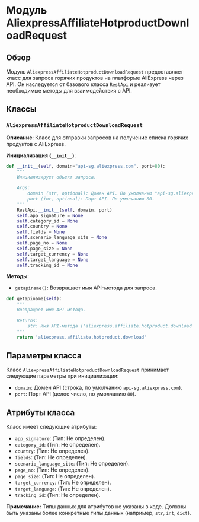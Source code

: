 # Модуль AliexpressAffiliateHotproductDownloadRequest

## Обзор

Модуль `AliexpressAffiliateHotproductDownloadRequest` предоставляет класс для запроса горячих продуктов на платформе AliExpress через API.  Он наследуется от базового класса `RestApi` и реализует необходимые методы для взаимодействия с API.

## Классы

### `AliexpressAffiliateHotproductDownloadRequest`

**Описание**:  Класс для отправки запросов на получение списка горячих продуктов с AliExpress.

**Инициализация (`__init__`)**:

```python
def __init__(self, domain="api-sg.aliexpress.com", port=80):
    """
    Инициализирует объект запроса.

    Args:
        domain (str, optional): Домен API. По умолчанию "api-sg.aliexpress.com".
        port (int, optional): Порт API. По умолчанию 80.
    """
    RestApi.__init__(self, domain, port)
    self.app_signature = None
    self.category_id = None
    self.country = None
    self.fields = None
    self.scenario_language_site = None
    self.page_no = None
    self.page_size = None
    self.target_currency = None
    self.target_language = None
    self.tracking_id = None
```

**Методы**:

- `getapiname()`: Возвращает имя API-метода для запроса.

```python
def getapiname(self):
    """
    Возвращает имя API-метода.

    Returns:
        str: Имя API-метода ('aliexpress.affiliate.hotproduct.download').
    """
    return 'aliexpress.affiliate.hotproduct.download'
```


## Параметры класса

Класс `AliexpressAffiliateHotproductDownloadRequest` принимает следующие параметры при инициализации:

- `domain`: Домен API (строка, по умолчанию `api-sg.aliexpress.com`).
- `port`: Порт API (целое число, по умолчанию `80`).

##  Атрибуты класса

Класс имеет следующие атрибуты:

- `app_signature`:  (Тип: Не определен).
- `category_id`: (Тип: Не определен).
- `country`: (Тип: Не определен).
- `fields`: (Тип: Не определен).
- `scenario_language_site`: (Тип: Не определен).
- `page_no`: (Тип: Не определен).
- `page_size`: (Тип: Не определен).
- `target_currency`: (Тип: Не определен).
- `target_language`: (Тип: Не определен).
- `tracking_id`: (Тип: Не определен).

**Примечание:**  Типы данных для атрибутов не указаны в коде. Должны быть указаны более конкретные типы данных (например, `str`, `int`, `dict`).